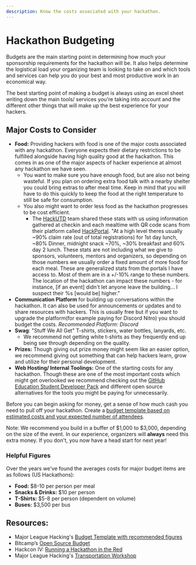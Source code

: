 ```yaml
---
description: Know the costs associated with your hackathon.
---
```


# Hackathon Budgeting

Budgets are the main starting point in determining how much your sponsorship requirements for the hackathon will be. It also helps determine the logistical load your organizing team is looking to take on and which tools and services can help you do your best and most productive work in an economical way.

The best starting point of making a budget is always using an excel sheet writing down the main tools/ services you're taking into account and the different other things that will make up the best experience for your hackers.

## Major Costs to Consider

* **Food:** Providing hackers with food is one of the major costs associated with any hackathon. Everyone expects their dietary restrictions to be fulfilled alongside having high quality good at the hackathon. This comes in as one of the major aspects of hacker experience at almost any hackathon we have seen.&#x20;
  * You want to make sure you have enough food, but are also not being wasteful. If you plan on ordering extra food talk with a nearby shelter you could bring extras to after meal time. Keep in mind that you will have to do this quickly to keep the food at the right temperature to still be safe for consumption.&#x20;
  * You also might want to order less food as the hackathon progresses to be cost efficient.&#x20;
    * The [HackUTD](https://hackutd.co/) team shared these stats with us using information gathered at checkin and each mealtime with QR code scans from their platform called [HackPortal](https://github.com/acmutd/hackportal). "At a high level theres usually \~90% claim rate (out of total registrations) for 1st day lunch, \~80% Dinner, midnight snack \~70%, \~30% breakfast and 60% day 2 lunch. These stats are not including what we give to sponsors, volunteers, mentors and organizers, so depending on those numbers we usually order a fixed amount of more food for each meal. These are generalized stats from the portals I have access to. Most of them are in a +/-10% range to these numbers. The location of the hackathon can impact these numbers - for instance, \[if an event] didn't let anyone leave the building... I suspect their %s \[would be] higher."
* **Communication Platform** for building up conversations within the hackathon.  It can also be used for announcements or updates and to share resources with hackers. This is usually free but if you want to upgrade the platform(for example paying for Discord Nitro) you should budget the costs. _Recommended Platform: Discord_
* **Swag**: "Stuff We All Get" T-shirts, stickers, water bottles, lanyards, etc.
  * We recommend not getting white t-shirts as they frequently end up being see through depending on the quality. &#x20;
* **Prizes:** Though giving out prize money might seem like an easier option, we recommend giving out something that can help hackers learn, grow and utilize for their personal development.&#x20;
* **Web Hosting/ Internal Toolings:** One of the starting costs for any hackathon. Though these are one of the most important costs which might get overlooked we recommend checking out the [GitHub Education Student Developer Pack](https://hackp.ac/github) and different open source alternatives for the tools you might be paying for unnecessarily.

Before you can begin asking for money, get a sense of how much cash you need to pull off your hackathon. Create a [budget template based on estimated costs and your expected number of attendees](https://docs.google.com/spreadsheets/d/1ADKWatCbC3AhBKlyWOtVSqMcD6O6Y3FcwMTZwynPwDA/edit).

Note: We recommend you build in a buffer of $1,000 to $3,000, depending on the size of the event. In our experience, organizers will **always** need this extra money. If you don't, you now have a head start for next year!

### Helpful Figures

Over the years we've found the averages costs for major budget items are as follows (US Hackathons):

* **Food:** $8-10 per person per meal
* **Snacks & Drinks:** $10 per person
* **T-Shirts:** $5-8 per person (dependent on volume)
* **Buses:** $3,500 per bus

## Resources:

* Major League Hacking's [Budget Template with recommended figures](https://docs.google.com/spreadsheets/d/1ADKWatCbC3AhBKlyWOtVSqMcD6O6Y3FcwMTZwynPwDA/edit)
* Bitcamp’s [Open Source Budget](https://medium.com/bitcampfire-stories/bitcamps-open-source-budget-14a86974b5b2)
* Hackcon IV: [Running a Hackathon in the Red](https://www.youtube.com/watch?v=IRK3KmhE\_go\&index=10\&list=PLPDgudJ\_VDUcS5ELB-\_OZ3Zy5nn5iqvSi)
* Major League Hacking's [Transportation Workshop](https://www.youtube.com/watch?v=wGKX\_koCPIk)

